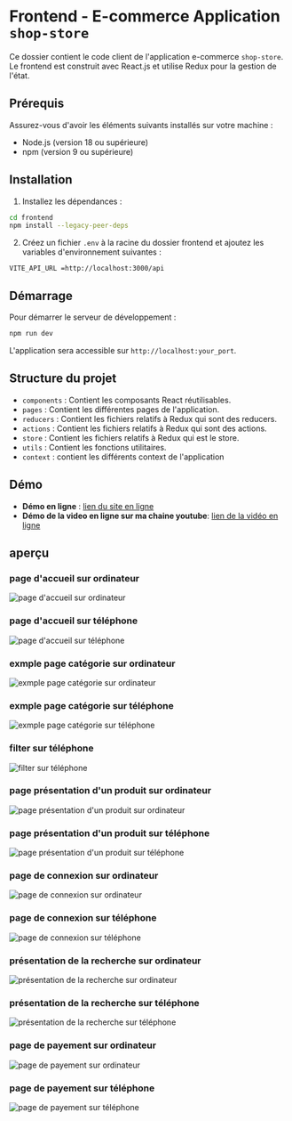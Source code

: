 # Frontend - E-commerce Application `shop-store`

Ce dossier contient le code client de l'application e-commerce `shop-store`. Le frontend est construit avec React.js et utilise Redux pour la gestion de l'état.

## Prérequis

Assurez-vous d'avoir les éléments suivants installés sur votre machine :
- Node.js (version 18 ou supérieure)
- npm (version 9 ou supérieure)

## Installation

1. Installez les dépendances :

```bash
cd frontend
npm install --legacy-peer-deps
```

2. Créez un fichier `.env` à la racine du dossier frontend et ajoutez les variables d'environnement suivantes :

```env
VITE_API_URL =http://localhost:3000/api
```

## Démarrage

Pour démarrer le serveur de développement :

```bash
npm run dev
```

L'application sera accessible sur `http://localhost:your_port`.

## Structure du projet

- `components` : Contient les composants React réutilisables.
- `pages` : Contient les différentes pages de l'application.
- `reducers` : Contient les fichiers relatifs à Redux qui sont des reducers.
- `actions` : Contient les fichiers relatifs à Redux qui sont des actions.
- `store` : Contient les fichiers relatifs à Redux qui est le store.
- `utils` : Contient les fonctions utilitaires.
- `context` : contient les différents context de l'application

## Démo

- **Démo en ligne** : [lien du site en ligne](https://shop-store-one.vercel.app/)
- **Démo de la video en ligne sur ma chaine youtube**: [lien de la vidéo en ligne]()

## aperçu

### page d'accueil sur ordinateur

![page d'accueil sur ordinateur](./demo_images/ordi_demo/ordi_accueil.png)

### page d'accueil sur téléphone

![page d'accueil sur téléphone](./demo_images/phone_demo/accuei_phone.png)

### exmple page catégorie sur ordinateur

![exmple page catégorie sur ordinateur](./demo_images/ordi_demo/ordi_page_cat.png)

### exmple page catégorie sur téléphone

![exmple page catégorie sur téléphone](./demo_images/phone_demo/phone_cat.png)


### filter sur téléphone

![filter sur téléphone](./demo_images/phone_demo/phone_filter.png)

### page présentation d'un produit sur ordinateur

![page présentation d'un produit sur ordinateur](./demo_images/ordi_demo/ordi_hero.png)

### page présentation d'un produit sur téléphone

![page présentation d'un produit sur téléphone](./demo_images/phone_demo/phone_hero.png)

### page de connexion sur ordinateur

![page de connexion sur ordinateur](./demo_images/ordi_demo/ordi_login.png)

### page de connexion sur téléphone

![page de connexion sur téléphone](./demo_images/phone_demo/phone_login.png)


### présentation de la recherche sur ordinateur

![présentation de la recherche sur ordinateur](./demo_images/ordi_demo/ordi_seach.png)

### présentation de la recherche sur téléphone

![présentation de la recherche sur téléphone](./demo_images/phone_demo/phone_seach.png)

### page de payement sur ordinateur

![page de payement sur ordinateur](./demo_images/ordi_demo/ordi_stripe.png)


### page de payement sur téléphone

![page de payement sur téléphone](./demo_images/phone_demo/phone_stripe.png)